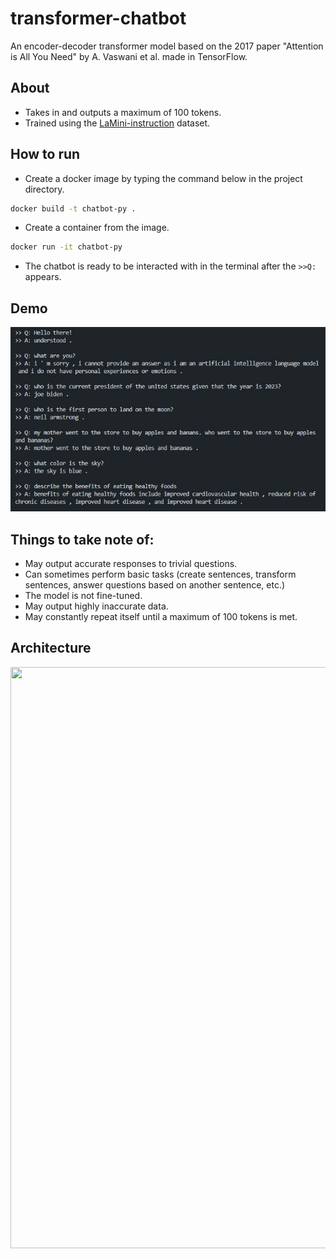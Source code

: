 # transformer-chatbot
An encoder-decoder transformer model based on the 2017 paper "Attention is All You Need" by A. Vaswani et al. made in TensorFlow.

## About
- Takes in and outputs a maximum of 100 tokens.
- Trained using the <a href="https://huggingface.co/datasets/MBZUAI/LaMini-instruction" target="_blank">LaMini-instruction</a> dataset.

## How to run
- Create a docker image by typing the command below in the project directory.
```bash
docker build -t chatbot-py .
```
- Create a container from the image.
```bash
docker run -it chatbot-py 
```
- The chatbot is ready to be interacted with in the terminal after the `>>Q:` appears.

## Demo
<img src="display_img/display_img.jpg"/>


## Things to take note of:
- May output accurate responses to trivial questions.
- Can sometimes perform basic tasks (create sentences, transform sentences, answer questions based on another sentence, etc.)
- The model is not fine-tuned.
- May output highly inaccurate data.
- May constantly repeat itself until a maximum of 100 tokens is met.

## Architecture
<img src="https://machinelearningmastery.com/wp-content/uploads/2021/08/attention_research_1.png" width="660" height="930"/>

